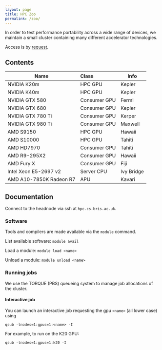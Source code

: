 ```yaml
---
layout: page
title: HPC Zoo
permalink: /zoo/
---
```


In order to test performance portability across a wide range of devices,
we maintain a small cluster containing many different accelerator technologies.

Access is by [request](mailto:tom.deakin@bristol.ac.uk).

## Contents

| Name                    | Class         | Info       |
| ------------------------|:--------------| -----------|
| NVIDIA K20m             | HPC GPU       | Kepler     |
| NVIDIA K40m             | HPC GPU       | Kepler     |
| NVIDIA GTX 580          | Consumer GPU  | Fermi      |
| NVIDIA GTX 680          | Consumer GPU  | Kepler     |
| NVIDIA GTX 780 Ti       | Consumer GPU  | Kerper     |
| NVIDIA GTX 980 Ti       | Consumer GPU  | Maxwell    |
| AMD S9150               | HPC GPU       | Hawaii     |
| AMD S10000              | HPC GPU       | Tahiti     |
| AMD HD7970              | Consumer GPU  | Tahiti     |
| AMD R9-295X2            | Consumer GPU  | Hawaii     |
| AMD Fury X              | Consumer GPU  | Fiji       |
| Intel Xeon E5-2697 v2   | Server CPU    | Ivy Bridge |
| AMD A10-7850K Radeon R7 | APU           | Kavari     |

## Documentation

Connect to the headnode via ssh at `hpc.cs.bris.ac.uk`.

### Software

Tools and compilers are made available via the `module` command.

List available software: `module avail`

Load a module: `module load <name>`

Unload a module: `module unload <name>`

### Running jobs

We use the TORQUE (PBS) queueing system to manage job allocations of the cluster.

#### Interactive job

You can launch an interactive job requesting the gpu `<name>` (all lower case) using

    qsub -lnodes=1:gpus=1:<name> -I

For example, to run on the K20 GPU:

    qsub -lnodes=1:gpus=1:k20 -I

